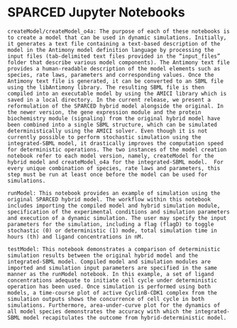 # SPARCED Jupyter Notebooks


	createModel/createModel_o4a: The purpose of each of these notebooks is to create a model that can be used in dynamic simulations. Initially, it generates a text file containing a text-based description of the model in the Antimony model definition language by processing the input files (tab-delimited text files provided in the “input_files” folder that describe various model components). The Antimony text file provides a human-readable description of the model elements such as species, rate laws, parameters and corresponding values. Once the Antimony text file is generated, it can be converted to an SBML file using the libAntimony library. The resulting SBML file is then compiled into an executable model by using the AMICI library which is saved in a local directory. In the current release, we present a reformulation of the SPARCED hybrid model alongside the original. In the newer version, the gene expression module and the protein biochemistry module (signaling) from the original hybrid model have been combined into a single SBML structure, which can be simulated deterministically using the AMICI solver. Even though it is not currently possible to perform stochastic simulation using the integrated-SBML model, it drastically improves the computation speed for deterministic operations. The two instances of the model creation notebook refer to each model version, namely, createModel for the hybrid model and createModel_o4a for the integrated-SBML model.  For every unique combination of species, rate laws and parameters, this step must be run at least once before the model can be used for simulations.  

	runModel: This notebook provides an example of simulation using the original SPARCED hybrid model. The workflow within this notebook includes importing the compiled model and hybrid simulation module, specification of the experimental conditions and simulation parameters and execution of a dynamic simulation. The user may specify the input parameters for the simulation, including a flag (flagD) to toggle stochastic (0) or deterministic (1) mode, total simulation time in hours (th) and ligand concentrations in nM. 

	testModel: This notebook demonstrates a comparison of deterministic simulation results between the original hybrid model and the integrated-SBML model. Compiled model and simulation modules are imported and simulation input parameters are specified in the same manner as the runModel notebook. In this example, a set of ligand concentrations adequate to initiate cell cycle under deterministic operation has been used. Once simulation is performed using both models, a time-course plot of active CyclinB-CDK1 complex from the simulation outputs shows the concurrence of cell cycle in both simulations. Furthermore, area-under-curve plot for the dynamics of all model species demonstrates the accuracy with which the integrated-SBML model recapitulates the outcome from hybrid-deterministic model. 